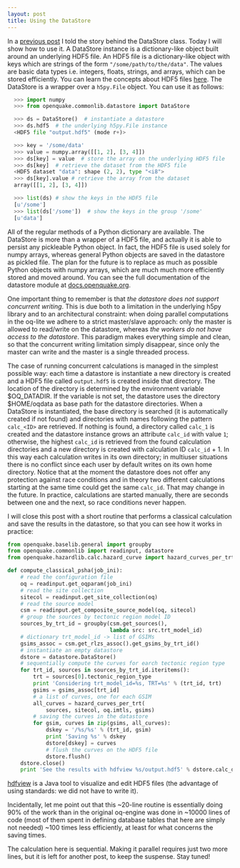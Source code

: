 ```yaml
---
layout: post
title: Using the DataStore
---
```


In a [previous post](/2015/06/14/introducing-the-datastore) I told the story
behind the DataStore class. Today I will show how to use it.
A DataStore instance is a dictionary-like object built around
an underlying HDF5 file. An HDF5 file is a dictionary-like object
with keys which are strings of the form `"/some/path/to/the/data"`.
The values are basic data types i.e. integers, floats,
strings, and arrays, which can be stored efficiently.
You can learn the concepts about HDF5
files [here](http://docs.h5py.org/en/latest/). The DataStore
is a wrapper over a `h5py.File` object.
You can use it as follows:

```python
  >>> import numpy
  >>> from openquake.commonlib.datastore import DataStore

  >>> ds = DataStore()  # instantiate a datastore
  >>> ds.hdf5  # the underlying h5py.File instance
  <HDF5 file "output.hdf5" (mode r+)>

  >>> key = '/some/data'
  >>> value = numpy.array([[1, 2], [3, 4]])
  >>> ds[key] = value  # store the array on the underlying HDF5 file
  >>> ds[key]  # retrieve the dataset from the HDF5 file
  <HDF5 dataset "data": shape (2, 2), type "<i8">
  >>> ds[key].value # retrieve the array from the dataset
  array([[1, 2], [3, 4]])

  >>> list(ds) # show the keys in the HDF5 file
  [u'/some']
  >>> list(ds['/some'])  # show the keys in the group '/some'
  [u'data']
```

All of the regular methods of a Python dictionary are available. The
DataStore is more than a wrapper of a HDF5 file, and actually it is
able to persist any pickleable Python object. In fact, the HDF5
file is used solely for numpy arrays, whereas general Python objects
are saved in the datastore as pickled file. The plan
for the future is to replace as much as possible Python objects with numpy
arrays, which are much much more efficiently stored and moved around.
You can see the full documentation of the datastore module at
[docs.openquake.org](http://docs.openquake.org/oq-risklib/master/openquake.commonlib.html#module-openquake.commonlib.datastore).

One important thing to remember is that *the datastore does not support
concurrent writing*. This is due both to a limitation in the underlying
h5py library and to an architectural constraint: when doing parallel
computations in the oq-lite we adhere to a strict
master/slave approach: only the master is allowed to read/write
on the datastore, whereas *the workers do not have access
to the datastore*. This paradigm makes everything simple and clean,
so that the concurrent writing limitation simply disappear, since
only the master can write and the master is a single threaded process.

The case of running concurrent calculations is managed in the simplest
possible way: each time a datastore is instantiate a new directory is
created and a HDF5 file called `output.hdf5` is created inside that
directory. The location of the directory is determined by the
environment variable $OQ_DATADIR. If the variable is not set, the
datastore uses the directory $HOME/oqdata as base path for the
datastore directories. When a DataStore is instantiated, the base
directory is searched (it is automatically created if not found) and
directories with names following the pattern `calc_<ID>` are
retrieved.  If nothing is found, a directory called `calc_1` is
created and the datastore instance grows an attribute `calc_id` with
value `1`; otherwise, the highest `calc_id` is retrieved from the
found calculation directories and a new directory is created with
calculation ID `calc_id` + 1. In this way each calculation writes in
its own directory; in multiuser situations there is no conflict since
each user by default writes on its own home directory. Notice that at
the moment the datastore does not offer any protection against race
conditions and in theory two different calculations starting at the
same time could get the same `calc_id`. That may change in the
future. In practice, calculations are started manually, there are
seconds between one and the next, so race conditions never happen.

I will close this post with a short routine that performs a classical
calculation and save the results in the datastore, so that you can
see how it works in practice:

```python
from openquake.baselib.general import groupby
from openquake.commonlib import readinput, datastore
from openquake.hazardlib.calc.hazard_curve import hazard_curves_per_trt

def compute_classical_psha(job_ini):
    # read the configuration file
    oq = readinput.get_oqparam(job_ini)
    # read the site collection
    sitecol = readinput.get_site_collection(oq)
    # read the source model
    csm = readinput.get_composite_source_model(oq, sitecol)
    # group the sources by tectonic region model ID
    sources_by_trt_id = groupby(csm.get_sources(),
                                lambda src: src.trt_model_id)
    # dictionary trt_model_id -> list of GSIMs
    gsims_assoc = csm.get_rlzs_assoc().get_gsims_by_trt_id()
    # instantiate an empty datastore
    dstore = datastore.DataStore()
    # sequentially compute the curves for earch tectonic region type
    for trt_id, sources in sources_by_trt_id.iteritems():
        trt = sources[0].tectonic_region_type
        print 'Considering trt_model_id=%s, TRT=%s' % (trt_id, trt)
        gsims = gsims_assoc[trt_id]
        # a list of curves, one for each GSIM
        all_curves = hazard_curves_per_trt(
            sources, sitecol, oq.imtls, gsims)
        # saving the curves in the datastore
        for gsim, curves in zip(gsims, all_curves):
            dskey = '/%s/%s' % (trt_id, gsim)
            print 'Saving %s' % dskey
            dstore[dskey] = curves
            # flush the curves on the HDF5 file
            dstore.flush()
    dstore.close()
    print 'See the results with hdfview %s/output.hdf5' % dstore.calc_dir
```

[hdfview](https://www.hdfgroup.org/products/java/hdfview/) is a Java
tool to visualize and edit HDF5 files (the advantage of using
standards: we did not have to write it).

Incidentally, let me point out that this ~20-line routine is
essentially doing 90% of the work than in the original oq-engine was
done in ~10000 lines of code (most of them spent in defining database
tables that here are simply not needed) ~100 times less efficiently,
at least for what concerns the saving times.

The calculation here is sequential. Making it parallel requires just
two more lines, but it is left for another post, to keep the
suspense. Stay tuned!

